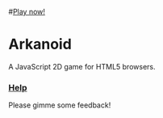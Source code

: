 #[Play now!](http://rafaelcastrocouto.github.com/arkanoid/arkanoid.htm "Play now!")

Arkanoid
=======
A JavaScript 2D game for HTML5 browsers.

### [Help](arkanoid/wiki)

Please gimme some feedback!
